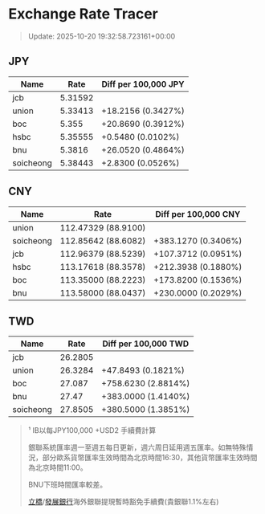 # Exchange Rate Tracer

> Update: 2025-10-20 19:32:58.723161+00:00

## JPY

| Name      |    Rate | Diff per 100,000 JPY   |
|-----------|---------|------------------------|
| jcb       | 5.31592 |                        |
| union     | 5.33413 | +18.2156 (0.3427%)     |
| boc       | 5.355   | +20.8690 (0.3912%)     |
| hsbc      | 5.35555 | +0.5480 (0.0102%)      |
| bnu       | 5.3816  | +26.0520 (0.4864%)     |
| soicheong | 5.38443 | +2.8300 (0.0526%)      |

## CNY

| Name      | Rate                | Diff per 100,000 CNY   |
|-----------|---------------------|------------------------|
| union     | 112.47329	(88.9100) |                        |
| soicheong | 112.85642	(88.6082) | +383.1270 (0.3406%)    |
| jcb       | 112.96379	(88.5239) | +107.3712 (0.0951%)    |
| hsbc      | 113.17618	(88.3578) | +212.3938 (0.1880%)    |
| boc       | 113.35000	(88.2223) | +173.8200 (0.1536%)    |
| bnu       | 113.58000	(88.0437) | +230.0000 (0.2029%)    |

## TWD

| Name      |    Rate | Diff per 100,000 TWD   |
|-----------|---------|------------------------|
| jcb       | 26.2805 |                        |
| union     | 26.3284 | +47.8493 (0.1821%)     |
| boc       | 27.087  | +758.6230 (2.8814%)    |
| bnu       | 27.47   | +383.0000 (1.4140%)    |
| soicheong | 27.8505 | +380.5000 (1.3851%)    |


> ¹ IB以每JPY100,000 +USD2 手續費計算
>
> 銀聯系統匯率週一至週五每日更新，週六周日延用週五匯率。如無特殊情況，部分歐系貨幣匯率生效時間為北京時間16:30，其他貨幣匯率生效時間為北京時間11:00。
>
> BNU下班時間匯率較差。
>
> [立橋](https://www.wlbank.com.mo/uploads/ueditor/file/20181211/1544536513900230.pdf)/[發展銀行](https://www.mdb.com.mo/Service_Charges_20230728.pdf)海外銀聯提現暫時豁免手續費(貴銀聯1.1%左右)

